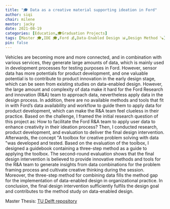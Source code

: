 ```yaml
---
title: "🎓 Data as a creative material supporting ideation in Ford"
author: siqi
chair: milene
mentor: jacky
date: 2021-08-19
categories: [Education,🎓Graduation Projects]
tags: [Master 🎓,IDE 🎓,Ford 💰,Data-Enabled Design 📊,Design Method 🪚]
pin: false
---
```


Vehicles are becoming more and more connected, and in combination with various services, they generate large amounts of data, which is mainly used in development processes for testing purposes in Ford. However, sensor data has more potentials for product development, and one valuable potential is to contribute to product innovation in the early design stage, which can be seen from existing studies on data-enabled design. However, the large amount and complexity of data make it hard for the Ford Research and innovation (R&A) team to approach data, nevertheless apply data in the design process. In addition, there are no available methods and tools that fit in with Ford’s data availability and workflow to guide them to apply data for product development, which can make the R&A team feel clueless in their practice. Based on the challenge, I framed the initial research question of this project as: How to facilitate the Ford R&A team to apply user data to enhance creativity in their ideation process? Then, I conducted research, product development, and evaluation to deliver the final design intervention. Afterwards, the concept "A toolbox for creative problem solving with data "was developed and tested. Based on the evaluation of the toolbox, I designed a guidebook containing a three-step method as a guide to applying the toolbox. The second-round evaluation shows that the final design intervention is believed to provide innovative methods and tools for the R&A team to generate insights from data combinations for the problem framing process and cultivate creative thinking during the session. Moreover, the three-step method for combining data fills the method gap for the implementation of data-enabled design in organizational practice. In conclusion, the final design intervention sufficiently fulfils the design goal and contributes to the method study on data-enabled design.


Master Thesis: [TU Delft repository](https://repository.tudelft.nl/islandora/object/uuid%3Ab9f0bb1b-3698-446c-b1f7-3231d37f198f?collection=education)